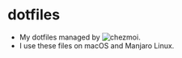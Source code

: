 # dotfiles
* My dotfiles managed by ![chezmoi](https://github.com/twpayne/chezmoi).
* I use these files on macOS and Manjaro Linux.
